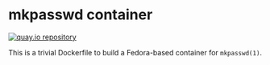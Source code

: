 # mkpasswd container

[![quay.io repository](https://img.shields.io/badge/updated-2022--01--01-green)](https://quay.io/repository/coreos/mkpasswd)

This is a trivial Dockerfile to build a Fedora-based container for `mkpasswd(1)`.
